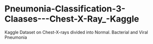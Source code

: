# Pneumonia-Classification-3-Claases---Chest-X-Ray_-Kaggle
Kaggle Dataset on Chest-X-rays divided into Normal. Bacterial and Viral Pneumonia
